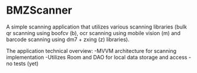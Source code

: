 # BMZScanner

A simple scanning application that utilizes various scanning libraries (bulk qr scanning using boofcv (b), ocr scanning using mobile vision (m) and barcode scanning using dm7 + zxing (z) libraries).


The application technical overview:
-MVVM architecture for scanning implementation
-Utilizes Room and DAO for local data storage and access
-no tests (yet)



